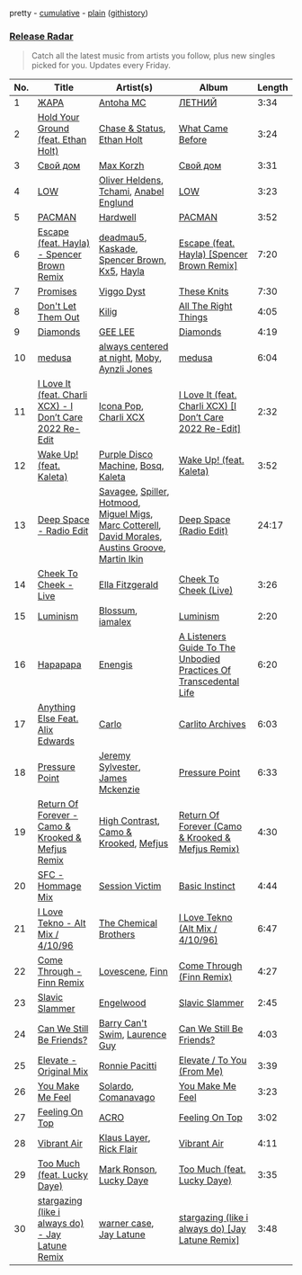 pretty - [cumulative](/playlists/cumulative/Release%20Radar.md) - [plain](/playlists/plain/37i9dQZEVXbsudmxBFKW7G) ([githistory](https://github.githistory.xyz/vitokorn/spotify-playlist-archive/blob/master/playlists/plain/37i9dQZEVXbsudmxBFKW7G))

### [Release Radar](https://open.spotify.com/playlist/37i9dQZEVXbsudmxBFKW7G)

> Catch all the latest music from artists you follow, plus new singles picked for you. Updates every Friday.

| No. | Title | Artist(s) | Album | Length |
|---|---|---|---|---|
| 1 | [ЖАРА](https://open.spotify.com/track/1qx22nisEow7EAj5nlrppr) | [Antoha MC](https://open.spotify.com/artist/6OqmKFaRcw0f23m5PQ9CrL) | [ЛЕТНИЙ](https://open.spotify.com/album/7xmhbc8xH9541Xo6ssk6kd) | 3:34 |
| 2 | [Hold Your Ground (feat. Ethan Holt)](https://open.spotify.com/track/1hUTI1FVsGJ10SptsuxXkt) | [Chase & Status](https://open.spotify.com/artist/3jNkaOXasoc7RsxdchvEVq), [Ethan Holt](https://open.spotify.com/artist/6oXVsRBjoHgCew4S8GZDkl) | [What Came Before](https://open.spotify.com/album/66wsQbESMquuw0lNDvgcK1) | 3:24 |
| 3 | [Свой дом](https://open.spotify.com/track/6ovBMbqpAA8N1FtN1fa0Vq) | [Max Korzh](https://open.spotify.com/artist/5meD8C7oGK5yUEY2T7ZZ7W) | [Свой дом](https://open.spotify.com/album/5ZSMRpbTRGNmsOBxLrtE5V) | 3:31 |
| 4 | [LOW](https://open.spotify.com/track/4Ko0kuCmsJW0HMKkQM7Xw8) | [Oliver Heldens](https://open.spotify.com/artist/5nki7yRhxgM509M5ADlN1p), [Tchami](https://open.spotify.com/artist/1KpCi9BOfviCVhmpI4G2sY), [Anabel Englund](https://open.spotify.com/artist/3ky8xBRraNNzxzXEw6Ga0c) | [LOW](https://open.spotify.com/album/026fudJsLFwB4U0WBYRdXm) | 3:23 |
| 5 | [PACMAN](https://open.spotify.com/track/0V0FJBR8xhhMuirhRY15we) | [Hardwell](https://open.spotify.com/artist/6BrvowZBreEkXzJQMpL174) | [PACMAN](https://open.spotify.com/album/78smiyLXB1YjwnTSZ2U6jB) | 3:52 |
| 6 | [Escape (feat. Hayla) - Spencer Brown Remix](https://open.spotify.com/track/5BKQ6Y2tTX1EGIANKa9gwN) | [deadmau5](https://open.spotify.com/artist/2CIMQHirSU0MQqyYHq0eOx), [Kaskade](https://open.spotify.com/artist/6TQj5BFPooTa08A7pk8AQ1), [Spencer Brown](https://open.spotify.com/artist/4L9PX6lwPWo2NeuXL9kyJK), [Kx5](https://open.spotify.com/artist/2avRYQUWQpIkzJOEkf0MdY), [Hayla](https://open.spotify.com/artist/4yX6mpMyBGf9UfvBB8JJrc) | [Escape (feat. Hayla) [Spencer Brown Remix]](https://open.spotify.com/album/61o5a9A6KrkPjhHR1w0rkB) | 7:20 |
| 7 | [Promises](https://open.spotify.com/track/1rTvL3waeAOknOEHUJM18y) | [Viggo Dyst](https://open.spotify.com/artist/2ErTCR7vHeYoB6Z81O8WT2) | [These Knits](https://open.spotify.com/album/6cqewFVtaLb5m6mJPUJqdi) | 7:30 |
| 8 | [Don't Let Them Out](https://open.spotify.com/track/5ZhmY6OcYmEVr5RBSxXS4X) | [Kilig](https://open.spotify.com/artist/6bV9MqjsNFkMwryuBkWvXX) | [All The Right Things](https://open.spotify.com/album/7CyeK7JUYnoG3lxmMg6PXC) | 4:05 |
| 9 | [Diamonds](https://open.spotify.com/track/64PQLlMFToAaxqhfkhEtYb) | [GEE LEE](https://open.spotify.com/artist/77uLXqHKG5n6UYMUr0b0e5) | [Diamonds](https://open.spotify.com/album/7jx6Efq56rBahjAho7Sj2F) | 4:19 |
| 10 | [medusa](https://open.spotify.com/track/2FnxnaHOsQYtFVHbA10J0E) | [always centered at night](https://open.spotify.com/artist/2g7F60LTm23xTIRugl1Ovw), [Moby](https://open.spotify.com/artist/3OsRAKCvk37zwYcnzRf5XF), [Aynzli Jones](https://open.spotify.com/artist/5ptSqtPiPrzLnDBbpZ7Ohz) | [medusa](https://open.spotify.com/album/2OlmuRzQTDt968vfSrPIwU) | 6:04 |
| 11 | [I Love It (feat. Charli XCX) - I Don’t Care 2022 Re-Edit](https://open.spotify.com/track/1HtZS4fv2nIZaCSfFVlcHc) | [Icona Pop](https://open.spotify.com/artist/1VBflYyxBhnDc9uVib98rw), [Charli XCX](https://open.spotify.com/artist/25uiPmTg16RbhZWAqwLBy5) | [I Love It (feat. Charli XCX) [I Don’t Care 2022 Re-Edit]](https://open.spotify.com/album/302yHlLozACyot1XwKb5Oq) | 2:32 |
| 12 | [Wake Up! (feat. Kaleta)](https://open.spotify.com/track/7sMYJtxTHZKCDr48rAoA4J) | [Purple Disco Machine](https://open.spotify.com/artist/2WBJQGf1bT1kxuoqziH5g4), [Bosq](https://open.spotify.com/artist/2tpbLTmBZZcGvcCHX6uw1U), [Kaleta](https://open.spotify.com/artist/1nvtmWdce9bvVkKAZ5g46m) | [Wake Up! (feat. Kaleta)](https://open.spotify.com/album/3tTRLML0NouWERt09k2Whv) | 3:52 |
| 13 | [Deep Space - Radio Edit](https://open.spotify.com/track/4ShylAN7NWZx6Z8CjfIO8A) | [Savagee](https://open.spotify.com/artist/3bt9OlvsiuISgjn7BVLuFr), [Spiller](https://open.spotify.com/artist/4bmymFwDu9zLCiTRUmrewb), [Hotmood](https://open.spotify.com/artist/3XhaUjDe9xDwneumjdsmsa), [Miguel Migs](https://open.spotify.com/artist/6sqqGHyJ1Dnt1qKKe9iGAi), [Marc Cotterell](https://open.spotify.com/artist/56rB5otSSzWdlQAJGAEo8q), [David Morales](https://open.spotify.com/artist/6CwQfN34JdGHfo0A752Lts), [Austins Groove](https://open.spotify.com/artist/3hYZwRoprtA2VBuu4biSGv), [Martin Ikin](https://open.spotify.com/artist/7DhdJhd6DrxeJlUajwttd1) | [Deep Space (Radio Edit)](https://open.spotify.com/album/11MAFr8AyAT6TpzXo7h3Pf) | 24:17 |
| 14 | [Cheek To Cheek - Live](https://open.spotify.com/track/2La0saPUOcHbSuiF8ubrkx) | [Ella Fitzgerald](https://open.spotify.com/artist/5V0MlUE1Bft0mbLlND7FJz) | [Cheek To Cheek (Live)](https://open.spotify.com/album/4mSrOP60dblgo0HJlDgr9b) | 3:26 |
| 15 | [Luminism](https://open.spotify.com/track/6WtvZcBhLlI1pTWkAmyHDk) | [Blossum](https://open.spotify.com/artist/5n57oRR8VeYTcFnpz6svA4), [iamalex](https://open.spotify.com/artist/6M6LWvHKgBle8SUtSpq6SU) | [Luminism](https://open.spotify.com/album/1verBqXRd5mPWIdcKnz6Vy) | 2:20 |
| 16 | [Hapapapa](https://open.spotify.com/track/0Beb4EVfJ9mTd1IwG7calL) | [Enengis](https://open.spotify.com/artist/3M9159oMp2sm9tqti4JiqL) | [A Listeners Guide To The Unbodied Practices Of Transcedental Life](https://open.spotify.com/album/7MtFgLysDrnTkjYNEhZxEM) | 6:20 |
| 17 | [Anything Else Feat. Alix Edwards](https://open.spotify.com/track/5MaRkBsOJyrBuDMzBny61r) | [Carlo](https://open.spotify.com/artist/4Ip5zlFraFIrxciG5Luxlo) | [Carlito Archives](https://open.spotify.com/album/27Jl3uPG5MgOGp7enJJvTg) | 6:03 |
| 18 | [Pressure Point](https://open.spotify.com/track/3FvDWm0LUR5UNpaoyWx6lt) | [Jeremy Sylvester](https://open.spotify.com/artist/7BRot2uprkudBUXhqv9R9l), [James Mckenzie](https://open.spotify.com/artist/2yTO7qCyC52rBSCspyDDpl) | [Pressure Point](https://open.spotify.com/album/4k8fv9BzChVXJtG1JCNNhC) | 6:33 |
| 19 | [Return Of Forever - Camo & Krooked & Mefjus Remix](https://open.spotify.com/track/5EmRq15Ay5NKkxAlLmj9Q9) | [High Contrast](https://open.spotify.com/artist/0bxHci3JIhhKA53n8rH3tT), [Camo & Krooked](https://open.spotify.com/artist/2N8IPNZTiNo3nj4mreOlHU), [Mefjus](https://open.spotify.com/artist/54qqaSH6byJIb8eFWxe3Pj) | [Return Of Forever (Camo & Krooked & Mefjus Remix)](https://open.spotify.com/album/4nrs91nwawShFqGSu2Y5fK) | 4:30 |
| 20 | [SFC - Hommage Mix](https://open.spotify.com/track/7tKPryPVYvvkFFG1T88XXt) | [Session Victim](https://open.spotify.com/artist/4Hl6TEQAFgH0XrZq4f8okX) | [Basic Instinct](https://open.spotify.com/album/22xLqkwE6w0lHo7wERFM8q) | 4:44 |
| 21 | [I Love Tekno - Alt Mix / 4/10/96](https://open.spotify.com/track/1eDste5AxdNmvhkU2gVdpm) | [The Chemical Brothers](https://open.spotify.com/artist/1GhPHrq36VKCY3ucVaZCfo) | [I Love Tekno (Alt Mix / 4/10/96)](https://open.spotify.com/album/2T62BhcaW7sXAop6kdWi2f) | 6:47 |
| 22 | [Come Through - Finn Remix](https://open.spotify.com/track/0t6Cm7q3eBQUoQLZLt4YBZ) | [Lovescene](https://open.spotify.com/artist/7bovLS0s72xVbr3eZl9aLk), [Finn](https://open.spotify.com/artist/4p8fvQcLMWToTpmezUb8T5) | [Come Through (Finn Remix)](https://open.spotify.com/album/2XfTeB527zEXUMu1k8f4nj) | 4:27 |
| 23 | [Slavic Slammer](https://open.spotify.com/track/5OttYmBqOq0a4rQDZ10Xs3) | [Engelwood](https://open.spotify.com/artist/7rgCh0Go1ezmcV75kXQM2T) | [Slavic Slammer](https://open.spotify.com/album/5fuy2qCwZ3vMNQZuXS8EDx) | 2:45 |
| 24 | [Can We Still Be Friends?](https://open.spotify.com/track/57UOWrbEXa4wrcfuOs7Xuj) | [Barry Can't Swim](https://open.spotify.com/artist/0vTVU0KH0CVzijsoKGsTPl), [Laurence Guy](https://open.spotify.com/artist/1PTEiCpkzNkLNgMi1LL8JR) | [Can We Still Be Friends?](https://open.spotify.com/album/0KcN7nF5IZu4x90dwmxBDC) | 4:03 |
| 25 | [Elevate - Original Mix](https://open.spotify.com/track/7rP9mK6v5QCt6OQpcooyab) | [Ronnie Pacitti](https://open.spotify.com/artist/2iBVVqkMHQEUvUkSr7HHoh) | [Elevate / To You (From Me)](https://open.spotify.com/album/2hqgs96xdsL8GYaYRHeUel) | 3:39 |
| 26 | [You Make Me Feel](https://open.spotify.com/track/4z2ZZU3skkejktx83PbKiR) | [Solardo](https://open.spotify.com/artist/0oO1IaDOBSeI96HbnCa5pZ), [Comanavago](https://open.spotify.com/artist/2UC2VMVP6wuURHTgns8OoP) | [You Make Me Feel](https://open.spotify.com/album/5BwmV3PN9DS5Yvx8En57as) | 3:23 |
| 27 | [Feeling On Top](https://open.spotify.com/track/6tlBCMaaxSZxnN8yoirCnK) | [ACRO](https://open.spotify.com/artist/3j6n5w0NkPgT8yIZxGGdId) | [Feeling On Top](https://open.spotify.com/album/7814BWCe5engVub7L5zGMU) | 3:02 |
| 28 | [Vibrant Air](https://open.spotify.com/track/7ons5HsFQUnWu2x7dXNZAa) | [Klaus Layer](https://open.spotify.com/artist/0qU9C0toB3cUdPP8NMZl9x), [Rick Flair](https://open.spotify.com/artist/1SubFDEqffDefZVmpeiV8m) | [Vibrant Air](https://open.spotify.com/album/7L6AoK0MZ3JMMLgKskMmsq) | 4:11 |
| 29 | [Too Much (feat. Lucky Daye)](https://open.spotify.com/track/2SF0GLxRCm3IcYoVagrKhj) | [Mark Ronson](https://open.spotify.com/artist/3hv9jJF3adDNsBSIQDqcjp), [Lucky Daye](https://open.spotify.com/artist/5Vuvs6Py2JRU7WiFDVsI7J) | [Too Much (feat. Lucky Daye)](https://open.spotify.com/album/72sbcb1TU3tshd27FuJ1Gi) | 3:35 |
| 30 | [stargazing (like i always do) - Jay Latune Remix](https://open.spotify.com/track/4ECXtNeWlqxUGtmiP05kz9) | [warner case](https://open.spotify.com/artist/106OuakzOxxbXTuigEEf01), [Jay Latune](https://open.spotify.com/artist/3tEl1PAJwxMd5hFdlC0RlS) | [stargazing (like i always do) [Jay Latune Remix]](https://open.spotify.com/album/46KkNnm9KcLSFP5dEUz9fu) | 3:48 |